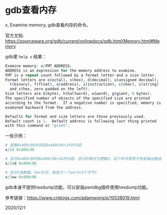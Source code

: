 # gdb查看内存

x, Examine memory, gdb查看内存的命令。  

官方文档: https://sourceware.org/gdb/current/onlinedocs/gdb.html/Memory.html#Memory  

gdb里 `help x` 结果：  
```r
Examine memory: x/FMT ADDRESS.
ADDRESS is an expression for the memory address to examine.
FMT is a repeat count followed by a format letter and a size letter.
Format letters are o(octal), x(hex), d(decimal), u(unsigned decimal),
  t(binary), f(float), a(address), i(instruction), c(char), s(string)
  and z(hex, zero padded on the left).
Size letters are b(byte), h(halfword), w(word), g(giant, 8 bytes).
The specified number of objects of the specified size are printed
according to the format.  If a negative number is specified, memory is
examined backward from the address.

Defaults for format and size letters are those previously used.
Default count is 1.  Default address is following last thing printed
with this command or "print".
```

一些示例：  
```r
# 查看0x400c90到向后0x400c90+24的内容  
x/24 0x400c90

# 显示0x400c90到0x400c90+24的内容，显示的格式为整数d，这个命令常用于检查输出数组的内容  
x/24d 0x400c90

# 显示3组数据，hex形式，每组为一个word(4个字节)
x/3xw 0x400c90
```

gdb本身不提供hexdump功能，可以安装pwndbg插件使用hexdump功能。  


参考链接：https://www.cnblogs.com/adamwong/p/10538019.html  


2020/12/1  
